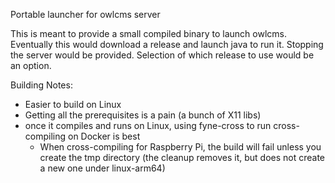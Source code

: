 Portable launcher for owlcms server

This is meant to provide a small compiled binary to launch owlcms.
Eventually this would download a release and launch java to run it.
Stopping the server would be provided.
Selection of which release to use would be an option.


Building Notes:
- Easier to build on Linux
- Getting all the prerequisites is a pain (a bunch of X11 libs)
- once it compiles and runs on Linux, using fyne-cross to run cross-compiling on Docker is best
  - When cross-compiling for Raspberry Pi, the build will fail unless you create the tmp directory
    (the cleanup removes it, but does not create a new one under linux-arm64)
